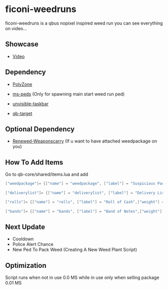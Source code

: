 # ficoni-weedruns

ficoni-weedruns is a qbus nopixel inspired weed run you can see everything on video...

## Showcase

* [Video](https://www.youtube.com/watch?v=uyUGICzViGI)

## Dependency

* [PolyZone](https://github.com/mkafrin/PolyZone)

* [ms-peds](https://github.com/MiddleSkillz/ms-peds) (Only for spawning main start weed run ped)

* [unvisible-taskbar](https://github.com/Ficoni57/unvisible-taskbar) 

* [qb-target](https://github.com/qbcore-framework/qb-target)

## Optional Dependency

* [Renewed-Weaponscarry](https://github.com/Renewed-Scripts/Renewed-Weaponscarry) (If u want to have attached weedpackage on you)

## How To Add Items

Go to qb-core/shared/items.lua and add 

```lua
["weedpackage"]= {["name"] = "weedpackage", ["label"] = "Suspicious Package",["weight"] = 25000, ["type"] = "item", ["image"] = "weedpackage.png", ["unique"] = false, ["useable"] = false, ["shouldClose"] = true, ["combinable"] = nil, ["description"] = "Marked for Police Seizure"},
    
["deliverylist"]= {["name"] = "deliverylist", ["label"] = "Delivery List",["weight"] = 5000, ["type"] = "item", ["image"] = "deliverylist.png", ["unique"] = false, ["useable"] = false, ["shouldClose"] = true, ["combinable"] = nil, ["description"] = "A suspicious list with transport instructions. Marked for Police Seizure."},

["rolls"]= {["name"] = "rolls", ["label"] = "Roll of Cash",["weight"] = 0, ["type"] = "item", ["image"] = "rolls.png", ["unique"] = false, ["useable"] = false, ["shouldClose"] = false, ["combinable"] = nil, ["description"] = "Lots of low denominators - Indicates drug sales."},
    
["bands"]= {["name"] = "bands", ["label"] = "Band of Notes",["weight"] = 0, ["type"] = "item", ["image"] = "bands.png", ["unique"] = false, ["useable"] = false, ["shouldClose"] = false, ["combinable"] = nil, ["description"] = "Lots of low denominators - Indicates drug sales."},
```

## Next Update

- Cooldown
- Police Alert Chance
- New Ped To Pack Weed (Creating A New Weed Plant Script)

## Optimization

Script runs when not in use 0.0 MS while in use only when selling package 0.01 MS
